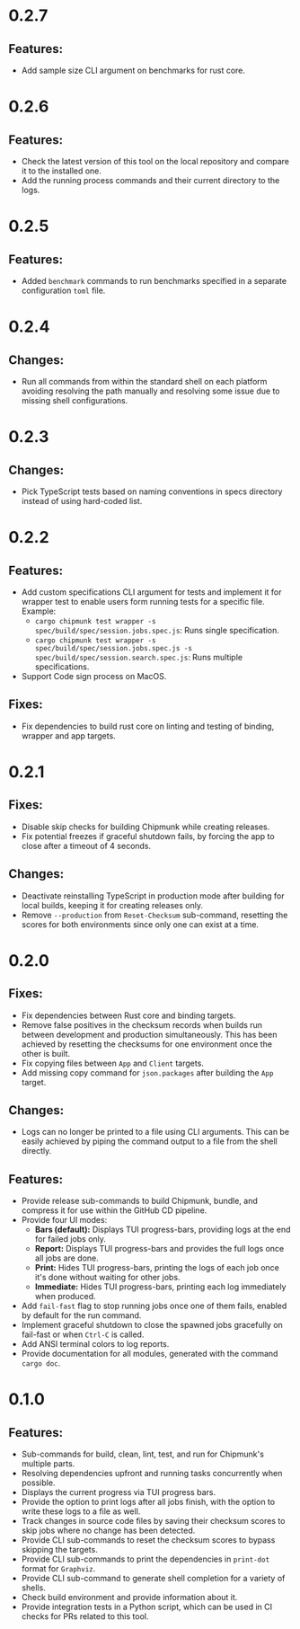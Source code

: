 # 0.2.7

## Features:

* Add sample size CLI argument on benchmarks for rust core.


# 0.2.6

## Features:

* Check the latest version of this tool on the local repository and compare it to the installed one.
* Add the running process commands and their current directory to the logs.


# 0.2.5

## Features:

* Added `benchmark` commands to run benchmarks specified in a separate configuration `toml` file.


# 0.2.4

## Changes:

* Run all commands from within the standard shell on each platform avoiding resolving the path manually and resolving some issue due to missing shell configurations.


# 0.2.3

## Changes:

* Pick TypeScript tests based on naming conventions in specs directory instead of using hard-coded list.

# 0.2.2

## Features:

* Add custom specifications CLI argument for tests and implement it for wrapper test to enable users form running tests for a specific file. Example:
  - `cargo chipmunk test wrapper -s spec/build/spec/session.jobs.spec.js`: Runs single specification.
  - `cargo chipmunk test wrapper -s spec/build/spec/session.jobs.spec.js -s spec/build/spec/session.search.spec.js`: Runs multiple specifications.
* Support Code sign process on MacOS.

## Fixes:

* Fix dependencies to build rust core on linting and testing of binding, wrapper and app targets.

# 0.2.1

## Fixes:

* Disable skip checks for building Chipmunk while creating releases.
* Fix potential freezes if graceful shutdown fails, by forcing the app to close after a timeout of 4 seconds.

## Changes:

* Deactivate reinstalling TypeScript in production mode after building for local builds, keeping it for creating releases only.
* Remove `--production` from `Reset-Checksum` sub-command, resetting the scores for both environments since only one can exist at a time.

# 0.2.0

## Fixes:

* Fix dependencies between Rust core and binding targets.
* Remove false positives in the checksum records when builds run between development and production simultaneously.
  This has been achieved by resetting the checksums for one environment once the other is built.
* Fix copying files between `App` and `Client` targets.
* Add missing copy command for `json.packages` after building the `App` target.

## Changes:

* Logs can no longer be printed to a file using CLI arguments. This can be easily achieved by piping the command output to a file from the shell directly.

## Features:

* Provide release sub-commands to build Chipmunk, bundle, and compress it for use within the GitHub CD pipeline.
* Provide four UI modes:
  - **Bars (default):** Displays TUI progress-bars, providing logs at the end for failed jobs only.
  - **Report:** Displays TUI progress-bars and provides the full logs once all jobs are done.
  - **Print:** Hides TUI progress-bars, printing the logs of each job once it's done without waiting for other jobs.
  - **Immediate:** Hides TUI progress-bars, printing each log immediately when produced.
* Add `fail-fast` flag to stop running jobs once one of them fails, enabled by default for the run command.
* Implement graceful shutdown to close the spawned jobs gracefully on fail-fast or when `Ctrl-C` is called.
* Add ANSI terminal colors to log reports.
* Provide documentation for all modules, generated with the command `cargo doc`.

# 0.1.0

## Features:

* Sub-commands for build, clean, lint, test, and run for Chipmunk's multiple parts.
* Resolving dependencies upfront and running tasks concurrently when possible.
* Displays the current progress via TUI progress bars.
* Provide the option to print logs after all jobs finish, with the option to write these logs to a file as well.
* Track changes in source code files by saving their checksum scores to skip jobs where no change has been detected.
* Provide CLI sub-commands to reset the checksum scores to bypass skipping the targets.
* Provide CLI sub-commands to print the dependencies in `print-dot` format for `Graphviz`.
* Provide CLI sub-command to generate shell completion for a variety of shells.
* Check build environment and provide information about it.
* Provide integration tests in a Python script, which can be used in CI checks for PRs related to this tool.
